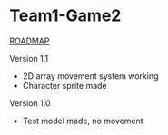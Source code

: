 # Team1-Game2
[ROADMAP](Roadmap.md)

Version 1.1
- 2D array movement system working
- Character sprite made

Version 1.0
- Test model made, no movement
